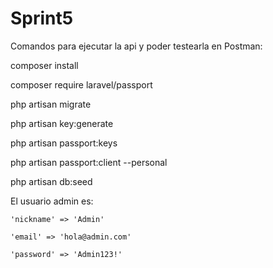 # Sprint5

Comandos para ejecutar la api y poder testearla en Postman:

composer install

composer require laravel/passport

php artisan migrate

php artisan key:generate

php artisan passport:keys

php artisan passport:client --personal

php artisan db:seed

El usuario admin es:

    'nickname' => 'Admin'
    
    'email' => 'hola@admin.com'
   
    'password' => 'Admin123!' 

